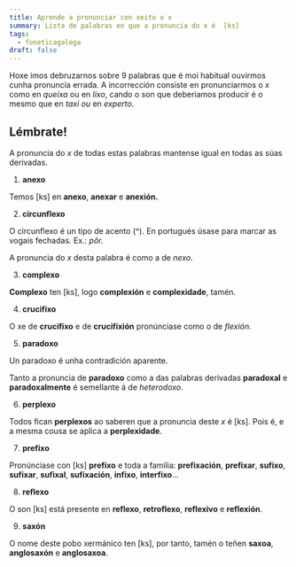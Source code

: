 ```yaml
---
title: Aprende a pronunciar con xeito o x
summary: Lista de palabras en que a pronuncia do x é  [ks]
tags:
  - foneticagalega
draft: false
---
```

Hoxe imos debruzarnos sobre 9 palabras que é moi habitual ouvirmos cunha pronuncia errada. A incorrección consiste en pronunciarmos o *x* como en *queixa* ou en *lixo*, cando o son que deberiamos producir é o mesmo que en *taxi ou* en *experto.*

## Lémbrate!

A pronuncia do *x* de todas estas palabras mantense igual en todas as súas derivadas.

<article>

1. **anexo**

Temos \[ks] en **anexo**, **anexar** e **anexión.**

</article>

<article>

2. **circunflexo**

O circunflexo é un tipo de acento (^). En portugués úsase para marcar as vogais fechadas. Ex.: *pôr.* 

A pronuncia do *x* desta palabra é como a de *nexo.* 

</article>

<article>

3. **complexo**

**Complexo** ten \[ks], logo **complexión** e **complexidade**, tamén.

</article>

<article>

4. **crucifixo**

O xe de **crucifixo** e de **crucifixión** pronúnciase como o de *flexión.*

</article>

<article>

5. **paradoxo**

Un paradoxo é unha contradición aparente. 

Tanto a pronuncia de **paradoxo** como a das palabras derivadas **paradoxal** e **paradoxalmente** é semellante á de *heterodoxo*.

</article>

<article>

6. **perplexo**

Todos fican **perplexos** ao saberen que a pronuncia deste *x* é \[ks]. Pois é, e a mesma cousa se aplica a **perplexidade**.

</article>

<article>

7. **prefixo**

Pronúnciase con \[ks] **prefixo** e toda a familia: **prefixación**, **prefixar**, **sufixo**, **sufixar**, **sufixal**, **sufixación**, **infixo**, **interfixo**...

</article>

<article>

8. **reflexo** 

O son \[ks] está presente en **reflexo**, **retroflexo**, **reflexivo** e **reflexión**.

</article>

<article>

9. **saxón**

O nome deste pobo xermánico ten \[ks], por tanto, tamén o teñen **saxoa**, **anglosaxón** e **anglosaxoa**.

</article>

</article>